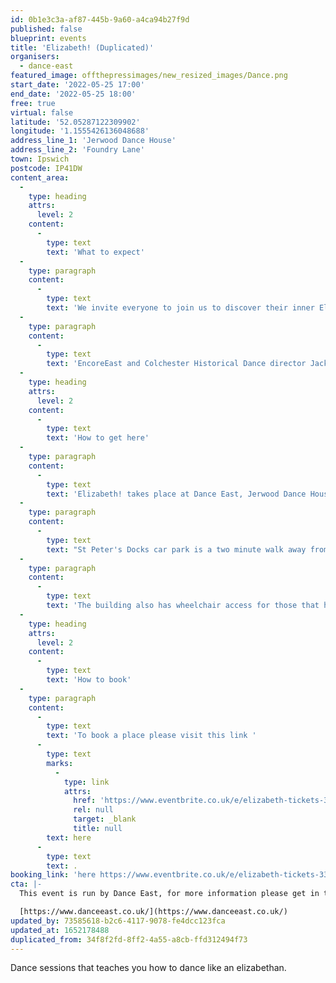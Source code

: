 ```yaml
---
id: 0b1e3c3a-af87-445b-9a60-a4ca94b27f9d
published: false
blueprint: events
title: 'Elizabeth! (Duplicated)'
organisers:
  - dance-east
featured_image: offthepressimages/new_resized_images/Dance.png
start_date: '2022-05-25 17:00'
end_date: '2022-05-25 18:00'
free: true
virtual: false
latitude: '52.05287122309902'
longitude: '1.1555426136048688'
address_line_1: 'Jerwood Dance House'
address_line_2: 'Foundry Lane'
town: Ipswich
postcode: IP41DW
content_area:
  -
    type: heading
    attrs:
      level: 2
    content:
      -
        type: text
        text: 'What to expect'
  -
    type: paragraph
    content:
      -
        type: text
        text: 'We invite everyone to join us to discover their inner Elizabethan! Elizabeth! will celebrate local talent and the joy of dancing together across the ages at Christchurch Mansion (3 June).'
  -
    type: paragraph
    content:
      -
        type: text
        text: 'EncoreEast and Colchester Historical Dance director Jackie Marshall-Ward, will teach an authentic Tudor dance from the period of the first Queen Elizabeth. The public dance event will include a performance by EncoreEast, created by Ipswich choreographer Hannah Rudd, culminating in a ‘Royal Elizabethan’ dance party.'
  -
    type: heading
    attrs:
      level: 2
    content:
      -
        type: text
        text: 'How to get here'
  -
    type: paragraph
    content:
      -
        type: text
        text: 'Elizabeth! takes place at Dance East, Jerwood Dance House, Ipswich, IP4 1DW.'
  -
    type: paragraph
    content:
      -
        type: text
        text: "St Peter's Docks car park is a two minute walk away from the venue. "
  -
    type: paragraph
    content:
      -
        type: text
        text: 'The building also has wheelchair access for those that have accessibility needs.'
  -
    type: heading
    attrs:
      level: 2
    content:
      -
        type: text
        text: 'How to book'
  -
    type: paragraph
    content:
      -
        type: text
        text: 'To book a place please visit this link '
      -
        type: text
        marks:
          -
            type: link
            attrs:
              href: 'https://www.eventbrite.co.uk/e/elizabeth-tickets-334492896257'
              rel: null
              target: _blank
              title: null
        text: here
      -
        type: text
        text: .
booking_link: 'here https://www.eventbrite.co.uk/e/elizabeth-tickets-334492896257'
cta: |-
  This event is run by Dance East, for more information please get in touch via:

  [https://www.danceeast.co.uk/](https://www.danceeast.co.uk/)
updated_by: 73585618-b2c6-4117-9078-fe4dcc123fca
updated_at: 1652178488
duplicated_from: 34f8f2fd-8ff2-4a55-a8cb-ffd312494f73
---
```

Dance sessions that teaches you how to dance like an elizabethan.